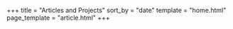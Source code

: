 +++
title = "Articles and Projects"
sort_by = "date"
template = "home.html"
page_template = "article.html"
+++
